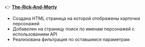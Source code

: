 :point_right: **[The-Rick-And-Morty](https://the-rick-and-morty-henna.vercel.app/)**

+ Создана HTML страница на которой отображены карточки персонажей
+ Добавелен на страницу поиск по именам персонажей с использованием API
+ Реализована фильтрация по оставшимся параметрам 
